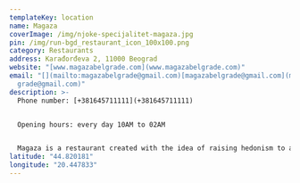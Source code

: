 ```yaml
---
templateKey: location
name: Magaza
coverImage: /img/njoke-specijalitet-magaza.jpg
pin: /img/run-bgd_restaurant_icon_100x100.png
category: Restaurants
address: Karađorđeva 2, 11000 Beograd
website: "[www.magazabelgrade.com](www.magazabelgrade.com)"
email: "[](mailto:magazabelgrade@gmail.com)[magazabelgrade@gmail.com](magazabel\
  grade@gmail.com)"
description: >-
  Phone number: [+381645711111](+381645711111)


  Opening hours: every day 10AM to 02AM


  Magaza is a restaurant created with the idea of raising hedonism to a higher level. We are located on the bank of the Sava River with a beautiful view on the river and promenade, in the heart of Belgrade's nightlife - Beton Hala.
latitude: "44.820181"
longitude: "20.447833"
---
```

